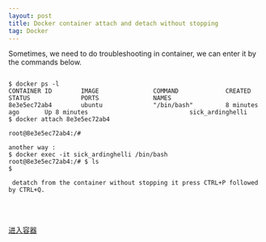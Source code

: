 ```yaml
---
layout: post
title: Docker container attach and detach without stopping 
tag: Docker
---
```


Sometimes, we need to do troubleshooting in container, we can enter it by the commands below.
<pre><code>
$ docker ps -l
CONTAINER ID        IMAGE               COMMAND             CREATED             STATUS              PORTS               NAMES
8e3e5ec72ab4        ubuntu              "/bin/bash"         8 minutes ago       Up 8 minutes                            sick_ardinghelli
$ docker attach 8e3e5ec72ab4

root@8e3e5ec72ab4:/# 

another way : 
$ docker exec -it sick_ardinghelli /bin/bash
root@8e3e5ec72ab4:/# $ ls
$ 

 detatch from the container without stopping it press CTRL+P followed by CTRL+Q.
<pre></code>


<a href="http://dockerpool.com/static/books/docker_practice/container/enter.html">进入容器</a>

